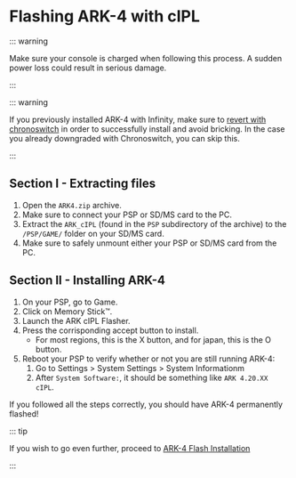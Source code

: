 # Flashing ARK-4 with cIPL

::: warning

Make sure your console is charged when following this process. A sudden power loss could result in serious damage.

:::

::: warning

If you previously installed ARK-4 with Infinity, make sure to [revert with chronoswitch](chronoswitch.html) in order to successfully install and avoid bricking. In the
case you already downgraded with Chronoswitch, you can skip this.

:::

## Section I - Extracting files

1. Open the `ARK4.zip` archive.
1. Make sure to connect your PSP or SD/MS card to the PC.
1. Extract the `ARK_cIPL` (found in the `PSP` subdirectory of the archive) to the `/PSP/GAME/` folder on your SD/MS card.
1. Make sure to safely unmount either your PSP or SD/MS card from the PC.

## Section II - Installing ARK-4

1. On your PSP, go to Game.
1. Click on Memory Stick™.
1. Launch the ARK cIPL Flasher.
1. Press the corrisponding accept button to install.
    - For most regions, this is the X button, and for japan, this is the O button.
1. Reboot your PSP to verify whether or not you are still running ARK-4:
    1. Go to Settings > System Settings > System Informationm
    1. After `System Software:`, it should be something like `ARK 4.20.XX cIPL`.

If you followed all the steps correctly, you should have ARK-4 permanently flashed!

::: tip

If you wish to go even further, proceed to [ARK-4 Flash Installation](ark4-flash-install.html)

:::